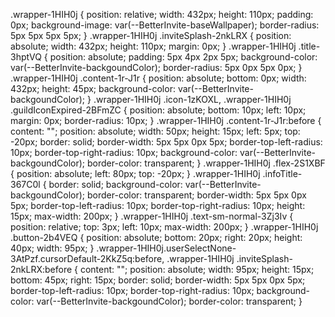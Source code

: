 .wrapper-1HIH0j {
    position: relative;
    width: 432px;
    height: 110px;
    padding: 0px;
    background-image: var(--BetterInvite-baseWallpaper);
    border-radius: 5px 5px 5px 5px;
}
.wrapper-1HIH0j .inviteSplash-2nkLRX {
    position: absolute;
    width: 432px;
    height: 110px;
    margin: 0px;
}
.wrapper-1HIH0j .title-3hptVQ {
    position: absolute;
    padding: 5px 4px 2px 5px;
    background-color: var(--BetterInvite-backgoundColor);
    border-radius: 5px 0px 5px 0px;
}
.wrapper-1HIH0j .content-1r-J1r {
    position: absolute;
    bottom: 0px;
    width: 432px;
    height: 45px;
    background-color: var(--BetterInvite-backgoundColor);
}
.wrapper-1HIH0j .icon-1zKOXL, .wrapper-1HIH0j .guildIconExpired-2BFmZC {
    position: absolute;
    bottom: 10px;
    left: 10px;
    margin: 0px;
    border-radius: 10px;
}
.wrapper-1HIH0j .content-1r-J1r:before {
    content: "";
    position: absolute;
    width: 50px;
    height: 15px;
    left: 5px;
    top: -20px;
    border: solid;
    border-width: 5px 5px 0px 5px;
    border-top-left-radius: 10px;
    border-top-right-radius: 10px;
    background-color: var(--BetterInvite-backgoundColor);
    border-color: transparent;
}
.wrapper-1HIH0j .flex-2S1XBF {
    position: absolute;
    left: 80px;
    top: -20px;
}
.wrapper-1HIH0j .infoTitle-367C0l {
    border: solid;
    background-color: var(--BetterInvite-backgoundColor);
    border-color: transparent;
    border-width: 5px 5px 0px 5px;
    border-top-left-radius: 10px;
    border-top-right-radius: 10px;
    height: 15px;
    max-width: 200px;
}
.wrapper-1HIH0j .text-sm-normal-3Zj3Iv {
    position: relative;
    top: 3px;
    left: 10px;
    max-width: 200px;
}
.wrapper-1HIH0j .button-2b4VEQ {
    position: absolute;
    bottom: 20px;
    right: 20px;
    height: 40px;
    width: 95px;
}
.wrapper-1HIH0j.userSelectNone-3AtPzf.cursorDefault-2KkZ5q:before, .wrapper-1HIH0j .inviteSplash-2nkLRX:before {
    content: "";
    position: absolute;
    width: 95px;
    height: 15px;
    bottom: 45px;
    right: 15px;
    border: solid;
    border-width: 5px 5px 0px 5px;
    border-top-left-radius: 10px;
    border-top-right-radius: 10px;
    background-color: var(--BetterInvite-backgoundColor);
    border-color: transparent;
}

